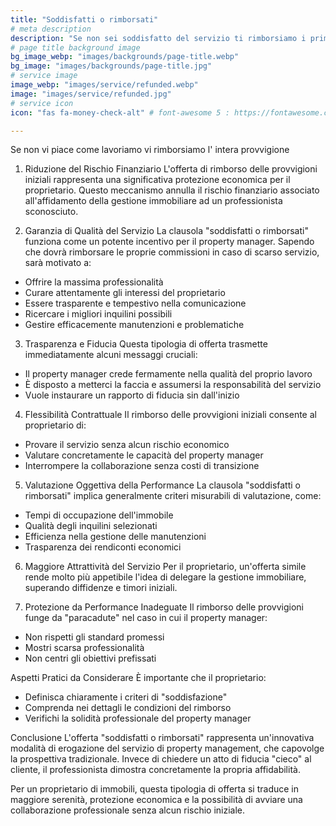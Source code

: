 ```yaml
---
title: "Soddisfatti o rimborsati"
# meta description
description: "Se non sei soddisfatto del servizio ti rimborsiamo i primi mesi di provvigione"
# page title background image
bg_image_webp: "images/backgrounds/page-title.webp"
bg_image: "images/backgrounds/page-title.jpg"
# service image
image_webp: "images/service/refunded.webp"
image: "images/service/refunded.jpg"
# service icon
icon: "fas fa-money-check-alt" # font-awesome 5 : https://fontawesome.com/icons/

---
```


Se non vi piace come lavoriamo vi rimborsiamo l' intera provvigione

1. Riduzione del Rischio Finanziario
L'offerta di rimborso delle provvigioni iniziali rappresenta una significativa protezione economica per il proprietario. Questo meccanismo annulla il rischio finanziario associato all'affidamento della gestione immobiliare ad un professionista sconosciuto.

2. Garanzia di Qualità del Servizio
La clausola "soddisfatti o rimborsati" funziona come un potente incentivo per il property manager. Sapendo che dovrà rimborsare le proprie commissioni in caso di scarso servizio, sarà motivato a:
- Offrire la massima professionalità
- Curare attentamente gli interessi del proprietario
- Essere trasparente e tempestivo nella comunicazione
- Ricercare i migliori inquilini possibili
- Gestire efficacemente manutenzioni e problematiche

3. Trasparenza e Fiducia
Questa tipologia di offerta trasmette immediatamente alcuni messaggi cruciali:
- Il property manager crede fermamente nella qualità del proprio lavoro
- È disposto a metterci la faccia e assumersi la responsabilità del servizio
- Vuole instaurare un rapporto di fiducia sin dall'inizio

4. Flessibilità Contrattuale
Il rimborso delle provvigioni iniziali consente al proprietario di:
- Provare il servizio senza alcun rischio economico
- Valutare concretamente le capacità del property manager
- Interrompere la collaborazione senza costi di transizione

5. Valutazione Oggettiva della Performance
La clausola "soddisfatti o rimborsati" implica generalmente criteri misurabili di valutazione, come:
- Tempi di occupazione dell'immobile
- Qualità degli inquilini selezionati
- Efficienza nella gestione delle manutenzioni
- Trasparenza dei rendiconti economici

6. Maggiore Attrattività del Servizio
Per il proprietario, un'offerta simile rende molto più appetibile l'idea di delegare la gestione immobiliare, superando diffidenze e timori iniziali.

7. Protezione da Performance Inadeguate
Il rimborso delle provvigioni funge da "paracadute" nel caso in cui il property manager:
- Non rispetti gli standard promessi
- Mostri scarsa professionalità
- Non centri gli obiettivi prefissati

Aspetti Pratici da Considerare
È importante che il proprietario:
- Definisca chiaramente i criteri di "soddisfazione"
- Comprenda nei dettagli le condizioni del rimborso
- Verifichi la solidità professionale del property manager

Conclusione
L'offerta "soddisfatti o rimborsati" rappresenta un'innovativa modalità di erogazione del servizio di property management, che capovolge la prospettiva tradizionale. Invece di chiedere un atto di fiducia "cieco" al cliente, il professionista dimostra concretamente la propria affidabilità.

Per un proprietario di immobili, questa tipologia di offerta si traduce in maggiore serenità, protezione economica e la possibilità di avviare una collaborazione professionale senza alcun rischio iniziale.
